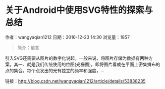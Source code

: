 # 关于Android中使用SVG特性的探索与总结
作者：wangyaqian1212
日期：2016-12-23 14:30
浏览量：1857
> 简介：前言

引入SVG还需要从图片的数字化说起。一般来说，将图片存储为数据有两种方案。其一、就是我们传统使用的位图(光栅图)。即将图片看成在平面上密集排布的点的集合。每个点发出的光有独立的频率和强度，...

 链接：http://blog.csdn.net/wangyaqian1212/article/details/53838235
